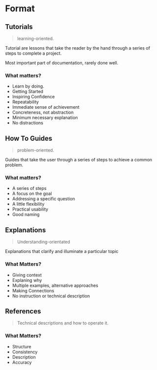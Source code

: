 # Format

## Tutorials
> learning-oriented. 

Tutorial are lessons that take the reader by the hand through a series of steps to complete a project.

Most important part of documentation, rarely done well.

### What matters?
- Learn by doing.
- Getting Started
- Inspiring Confidence
- Repeatability
- Immediate sense of achievement
- Concreteness, not abstraction
- Minimum necessary explanation
- No distractions

##  How To Guides
> problem-oriented. 

Guides that take the user through a series of steps to achieve a common problem. 

### What matters?
- A series of steps
- A focus on the goal
- Addressing a specific question
- A little flexibility
- Practical usability
- Good naming


## Explanations
> Understanding-orientated

Explanations that clarify and illuminate a particular topic

### What Matters?
- Giving context
- Explaning why
- Multiple examples, alternative approaches
- Making Connections
- No instruction or technical description


## References

> Technical descriptions and how to operate it.

### What Matters?
- Structure
- Consistency
- Description
- Accuracy